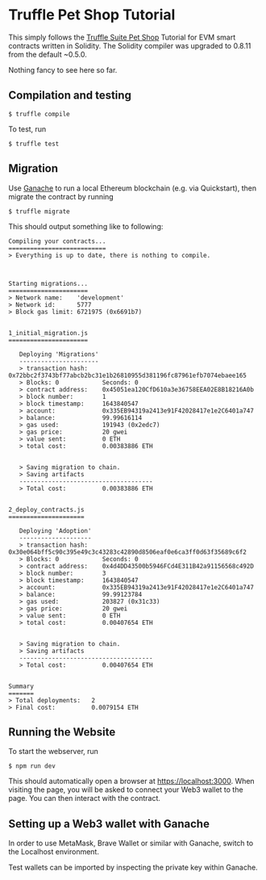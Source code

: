 # Truffle Pet Shop Tutorial

This simply follows the [Truffle Suite Pet Shop](https://trufflesuite.com/tutorial/index.html)
Tutorial for EVM smart contracts written in Solidity.
The Solidity compiler was upgraded to 0.8.11 from the default ~0.5.0.

Nothing fancy to see here so far.

## Compilation and testing

```console
$ truffle compile
```

To test, run

```console
$ truffle test
```

## Migration

Use [Ganache] to run a local Ethereum blockchain (e.g. via Quickstart),
then migrate the contract by running

```console
$ truffle migrate
```

This should output something like to following:

```
Compiling your contracts...
===========================
> Everything is up to date, there is nothing to compile.



Starting migrations...
======================
> Network name:    'development'
> Network id:      5777
> Block gas limit: 6721975 (0x6691b7)


1_initial_migration.js
======================

   Deploying 'Migrations'
   ----------------------
   > transaction hash:    0x72bbc2f3743bf77abcb2bc31e1b26810955d381196fc87961efb7074ebaee165
   > Blocks: 0            Seconds: 0
   > contract address:    0x45051ea120CfD610a3e36758EEA02E8B18216A0b
   > block number:        1
   > block timestamp:     1643840547
   > account:             0x335EB94319a2413e91F42028417e1e2C6401a747
   > balance:             99.99616114
   > gas used:            191943 (0x2edc7)
   > gas price:           20 gwei
   > value sent:          0 ETH
   > total cost:          0.00383886 ETH


   > Saving migration to chain.
   > Saving artifacts
   -------------------------------------
   > Total cost:          0.00383886 ETH


2_deploy_contracts.js
=====================

   Deploying 'Adoption'
   --------------------
   > transaction hash:    0x30e064bff5c90c395e49c3c43283c42890d8506eaf0e6ca3ff0d63f35689c6f2
   > Blocks: 0            Seconds: 0
   > contract address:    0x4d4DD43500b5946FCd4E311B42a91156568c492D
   > block number:        3
   > block timestamp:     1643840547
   > account:             0x335EB94319a2413e91F42028417e1e2C6401a747
   > balance:             99.99123784
   > gas used:            203827 (0x31c33)
   > gas price:           20 gwei
   > value sent:          0 ETH
   > total cost:          0.00407654 ETH


   > Saving migration to chain.
   > Saving artifacts
   -------------------------------------
   > Total cost:          0.00407654 ETH


Summary
=======
> Total deployments:   2
> Final cost:          0.0079154 ETH
```

## Running the Website

To start the webserver, run

```console
$ npm run dev
```

This should automatically open a browser at [https://localhost:3000](https://localhost:3000). 
When visiting the page, you will be asked to connect your
Web3 wallet to the page. You can then interact with the contract.

## Setting up a Web3 wallet with Ganache

In order to use MetaMask, Brave Wallet or similar
with Ganache, switch to the Localhost environment.

Test wallets can be imported by inspecting the private key
within Ganache.

[Ganache]: https://trufflesuite.com/ganache